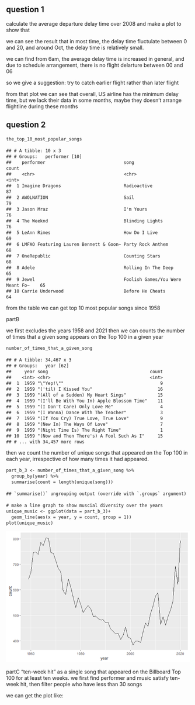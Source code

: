 question 1
----------

calculate the average departure delay time over 2008 and make a plot to
show that

we can see the result that in most time, the delay time fluctulate
between 0 and 20, and around Oct, the delay time is relatively small.

we can find from 6am, the average delay time is increased in general,
and due to schedule arrangement, there is no flight delarture between 00
and 06

so we give a suggestion: try to catch earlier flight rather than later
flight

from that plot we can see that overall, US airline has the minimum delay
time, but we lack their data in some months, maybe they doesn’t arrange
flightline during these months

question 2
----------

    the_top_10_most_popular_songs

    ## # A tibble: 10 x 3
    ## # Groups:   performer [10]
    ##    performer                              song                             count
    ##    <chr>                                  <chr>                            <int>
    ##  1 Imagine Dragons                        Radioactive                         87
    ##  2 AWOLNATION                             Sail                                79
    ##  3 Jason Mraz                             I'm Yours                           76
    ##  4 The Weeknd                             Blinding Lights                     76
    ##  5 LeAnn Rimes                            How Do I Live                       69
    ##  6 LMFAO Featuring Lauren Bennett & Goon~ Party Rock Anthem                   68
    ##  7 OneRepublic                            Counting Stars                      68
    ##  8 Adele                                  Rolling In The Deep                 65
    ##  9 Jewel                                  Foolish Games/You Were Meant Fo~    65
    ## 10 Carrie Underwood                       Before He Cheats                    64

from the table we can get top 10 most popular songs since 1958

partB

we first excludes the years 1958 and 2021 then we can counts the number
of times that a given song appears on the Top 100 in a given year

    number_of_times_that_a_given_song

    ## # A tibble: 34,467 x 3
    ## # Groups:   year [62]
    ##     year song                                       count
    ##    <int> <chr>                                      <int>
    ##  1  1959 "\"Yep!\""                                     9
    ##  2  1959 "('til) I Kissed You"                         16
    ##  3  1959 "(All of a Sudden) My Heart Sings"            15
    ##  4  1959 "(I'll Be With You In) Apple Blossom Time"    11
    ##  5  1959 "(I Don't Care) Only Love Me"                  4
    ##  6  1959 "(I Wanna) Dance With The Teacher"             3
    ##  7  1959 "(If You Cry) True Love, True Love"            9
    ##  8  1959 "(New In) The Ways Of Love"                    7
    ##  9  1959 "(Night Time Is) The Right Time"               1
    ## 10  1959 "(Now and Then There's) A Fool Such As I"     15
    ## # ... with 34,457 more rows

then we count the number of unique songs that appeared on the Top 100 in
each year, irrespective of how many times it had appeared.

    part_b_3 <- number_of_times_that_a_given_song %>%
      group_by(year) %>%
      summarise(count = length(unique(song)))

    ## `summarise()` ungrouping output (override with `.groups` argument)

    # make a line graph to show muscial diversity over the years
    unique_music <- ggplot(data = part_b_3)+
      geom_line(aes(x = year, y = count, group = 1))
    plot(unique_music)

![](Assignment-1_files/figure-markdown_strict/partB%20last%20step-1.png)

partC “ten-week hit” as a single song that appeared on the Billboard Top
100 for at least ten weeks. we first find performer and music satisfy
ten-week hit, then filter people who have less than 30 songs

we can get the plot like:
